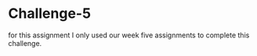 # Challenge-5

for this assignment I only used our week five assignments to complete this challenge.